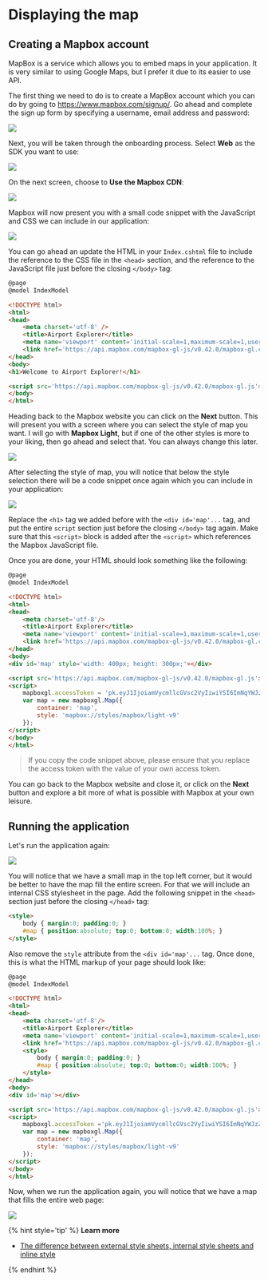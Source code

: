 # Displaying the map

## Creating a Mapbox account

MapBox is a service which allows you to embed maps in your application. It is very similar to using Google Maps, but I prefer it due to its easier to use API.

The first thing we need to do is to create a MapBox account which you can do by going to https://www.mapbox.com/signup/. Go ahead and complete the sign up form by specifying a username, email address and password:

![](mapbox-signup.png)

Next, you will be taken through the onboarding process. Select **Web** as the SDK you want to use:

![](mapbox-onboarding-1.png)

On the next screen, choose to **Use the Mapbox CDN**:

![](mapbox-onboarding-2.png)

Mapbox will now present you with a small code snippet with the JavaScript and CSS we can include in our application:

![](mapbox-onboarding-3.png)

You can go ahead an update the HTML in your `Index.cshtml` file to include the reference to the CSS file in the `<head>` section, and the reference to the JavaScript file just before the closing `</body>` tag:

```html
@page
@model IndexModel

<!DOCTYPE html>
<html>
<head>
    <meta charset='utf-8' />
    <title>Airport Explorer</title>
    <meta name='viewport' content='initial-scale=1,maximum-scale=1,user-scalable=no' />
    <link href='https://api.mapbox.com/mapbox-gl-js/v0.42.0/mapbox-gl.css' rel='stylesheet' />
</head>
<body>
<h1>Welcome to Airport Explorer!</h1>

<script src='https://api.mapbox.com/mapbox-gl-js/v0.42.0/mapbox-gl.js'></script>
</body>
</html>
```

Heading back to the Mapbox website you can click on the **Next** button. This will present you with a screen where you can select the style of map you want. I will go with **Mapbox Light**, but if one of the other styles is more to your liking, then go ahead and select that. You can always change this later.

![](mapbox-onboarding-4.png)

After selecting the style of map, you will notice that below the style selection there will be a code snippet once again which you can include in your application:

![](mapbox-onboarding-5.png)

Replace the `<h1>` tag we added before with the `<div id='map'...` tag, and put the entire `script` section just before the closing `</body>` tag again. Make sure that this `<script>` block is added after the `<script>` which references the Mapbox JavaScript file.

Once you are done, your HTML should look something like the following:

```html
@page
@model IndexModel

<!DOCTYPE html>
<html>
<head>
    <meta charset='utf-8'/>
    <title>Airport Explorer</title>
    <meta name='viewport' content='initial-scale=1,maximum-scale=1,user-scalable=no'/>
    <link href='https://api.mapbox.com/mapbox-gl-js/v0.42.0/mapbox-gl.css' rel='stylesheet'/>
</head>
<body>
<div id='map' style='width: 400px; height: 300px;'></div>

<script src='https://api.mapbox.com/mapbox-gl-js/v0.42.0/mapbox-gl.js'></script>
<script>
    mapboxgl.accessToken = 'pk.eyJ1IjoiamVycmllcGVsc2VyIiwiYSI6ImNqYWJzZGthNDAyeDQzM29pYTFoY3hvYWoifQ.1oV15V4Q4r-RrSw-vU7JkA';
    var map = new mapboxgl.Map({
        container: 'map',
        style: 'mapbox://styles/mapbox/light-v9'
    });
</script>
</body>
</html>
```

> If you copy the code snippet above, please ensure that you replace the access token with the value of your own access token.

You can go back to the Mapbox website and close it, or click on the **Next** button and explore a bit more of what is possible with Mapbox at your own leisure.

## Running the application

Let's run the application again:

![](run-app-small-map.png)

You will notice that we have a small map in the top left corner, but it would be better to have the map fill the entire screen. For that we will include an internal CSS stylesheet in the page. Add the following snippet in the `<head>` section just before the closing `</head>` tag:

```html
<style>
    body { margin:0; padding:0; }
    #map { position:absolute; top:0; bottom:0; width:100%; }
</style>
```

Also remove the `style` attribute from the `<div id='map'...` tag. Once done, this is what the HTML markup of your page should look like:

```html
@page
@model IndexModel

<!DOCTYPE html>
<html>
<head>
    <meta charset='utf-8'/>
    <title>Airport Explorer</title>
    <meta name='viewport' content='initial-scale=1,maximum-scale=1,user-scalable=no'/>
    <link href='https://api.mapbox.com/mapbox-gl-js/v0.42.0/mapbox-gl.css' rel='stylesheet'/>
    <style>
        body { margin:0; padding:0; }
        #map { position:absolute; top:0; bottom:0; width:100%; }
    </style>
</head>
<body>
<div id='map'></div>

<script src='https://api.mapbox.com/mapbox-gl-js/v0.42.0/mapbox-gl.js'></script>
<script>
    mapboxgl.accessToken ='pk.eyJ1IjoiamVycmllcGVsc2VyIiwiYSI6ImNqYWJzZGthNDAyeDQzM29pYTFoY3hvYWoifQ.1oV15V4Q4r-RrSw-vU7JkA';
    var map = new mapboxgl.Map({
        container: 'map',
        style: 'mapbox://styles/mapbox/light-v9'
    });
</script>
</body>
</html>
```

Now, when we run the application again, you will notice that we have a map that fills the entire web page:

![](run-app-full-map.png)

{% hint style='tip' %}
**Learn more**

* [The difference between external style sheets, internal style sheets and inline style](https://www.w3schools.com/CSS/css_howto.asp)

{% endhint %}
